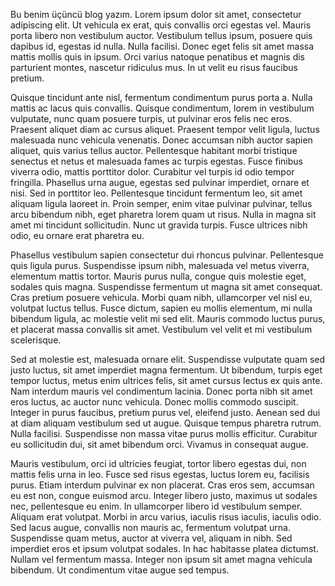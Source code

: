Bu benim üçüncü blog yazım.
Lorem ipsum dolor sit amet, consectetur adipiscing elit. Ut vehicula ex erat, quis convallis orci egestas vel. Mauris porta libero non vestibulum auctor. Vestibulum tellus ipsum, posuere quis dapibus id, egestas id nulla. Nulla facilisi. Donec eget felis sit amet massa mattis mollis quis in ipsum. Orci varius natoque penatibus et magnis dis parturient montes, nascetur ridiculus mus. In ut velit eu risus faucibus pretium.

Quisque tincidunt ante nisl, fermentum condimentum purus porta a. Nulla mattis ac lacus quis convallis. Quisque condimentum, lorem in vestibulum vulputate, nunc quam posuere turpis, ut pulvinar eros felis nec eros. Praesent aliquet diam ac cursus aliquet. Praesent tempor velit ligula, luctus malesuada nunc vehicula venenatis. Donec accumsan nibh auctor sapien aliquet, quis varius tellus auctor. Pellentesque habitant morbi tristique senectus et netus et malesuada fames ac turpis egestas. Fusce finibus viverra odio, mattis porttitor dolor. Curabitur vel turpis id odio tempor fringilla. Phasellus urna augue, egestas sed pulvinar imperdiet, ornare et nisi. Sed in porttitor leo. Pellentesque tincidunt fermentum leo, sit amet aliquam ligula laoreet in. Proin semper, enim vitae pulvinar pulvinar, tellus arcu bibendum nibh, eget pharetra lorem quam ut risus. Nulla in magna sit amet mi tincidunt sollicitudin. Nunc ut gravida turpis. Fusce ultrices nibh odio, eu ornare erat pharetra eu.

Phasellus vestibulum sapien consectetur dui rhoncus pulvinar. Pellentesque quis ligula purus. Suspendisse ipsum nibh, malesuada vel metus viverra, elementum mattis tortor. Mauris purus nulla, congue quis molestie eget, sodales quis magna. Suspendisse fermentum ut magna sit amet consequat. Cras pretium posuere vehicula. Morbi quam nibh, ullamcorper vel nisl eu, volutpat luctus tellus. Fusce dictum, sapien eu mollis elementum, mi nulla bibendum ligula, ac molestie velit mi sed elit. Mauris commodo luctus purus, et placerat massa convallis sit amet. Vestibulum vel velit et mi vestibulum scelerisque.

Sed at molestie est, malesuada ornare elit. Suspendisse vulputate quam sed justo luctus, sit amet imperdiet magna fermentum. Ut bibendum, turpis eget tempor luctus, metus enim ultrices felis, sit amet cursus lectus ex quis ante. Nam interdum mauris vel condimentum lacinia. Donec porta nibh sit amet eros luctus, ac auctor nunc vehicula. Donec mollis commodo suscipit. Integer in purus faucibus, pretium purus vel, eleifend justo. Aenean sed dui at diam aliquam vestibulum sed ut augue. Quisque tempus pharetra rutrum. Nulla facilisi. Suspendisse non massa vitae purus mollis efficitur. Curabitur eu sollicitudin dui, sit amet bibendum orci. Vivamus in consequat augue.

Mauris vestibulum, orci id ultricies feugiat, tortor libero egestas dui, non mattis felis urna in leo. Fusce sed risus egestas, luctus lorem eu, facilisis purus. Etiam interdum pulvinar ex non placerat. Cras eros sem, accumsan eu est non, congue euismod arcu. Integer libero justo, maximus ut sodales nec, pellentesque eu enim. In ullamcorper libero id vestibulum semper. Aliquam erat volutpat. Morbi in arcu varius, iaculis risus iaculis, iaculis odio. Sed lacus augue, convallis non mauris ac, fermentum volutpat urna. Suspendisse quam metus, auctor at viverra vel, aliquam in nibh. Sed imperdiet eros et ipsum volutpat sodales. In hac habitasse platea dictumst. Nullam vel fermentum massa. Integer non ipsum sit amet magna vehicula bibendum. Ut condimentum vitae augue sed tempus.
